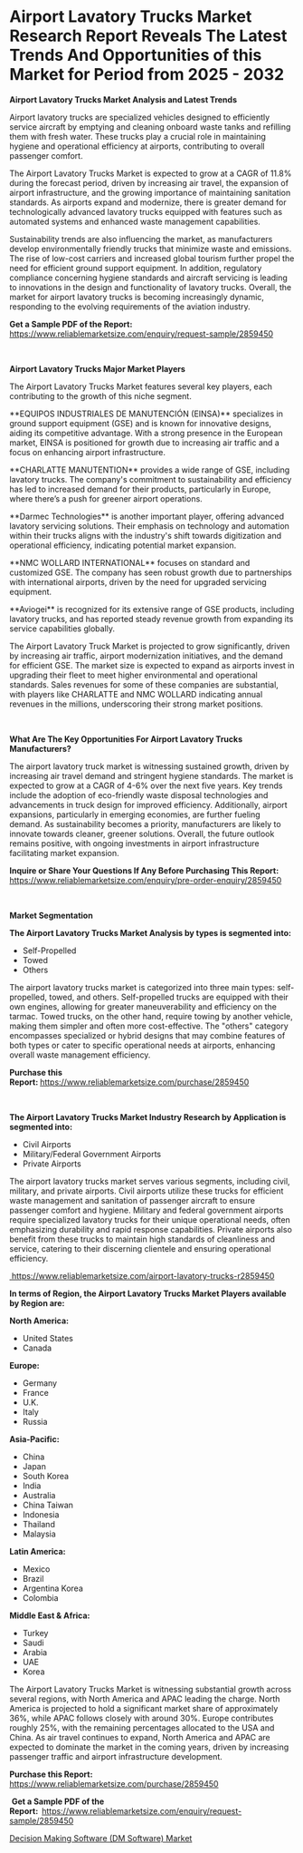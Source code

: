<p><h1>Airport Lavatory Trucks Market Research Report Reveals The Latest Trends And Opportunities of this Market for Period from 2025 - 2032</h1></p><p><strong>Airport Lavatory Trucks Market Analysis and Latest Trends</strong></p>
<p><p>Airport lavatory trucks are specialized vehicles designed to efficiently service aircraft by emptying and cleaning onboard waste tanks and refilling them with fresh water. These trucks play a crucial role in maintaining hygiene and operational efficiency at airports, contributing to overall passenger comfort.</p><p>The Airport Lavatory Trucks Market is expected to grow at a CAGR of 11.8% during the forecast period, driven by increasing air travel, the expansion of airport infrastructure, and the growing importance of maintaining sanitation standards. As airports expand and modernize, there is greater demand for technologically advanced lavatory trucks equipped with features such as automated systems and enhanced waste management capabilities. </p><p>Sustainability trends are also influencing the market, as manufacturers develop environmentally friendly trucks that minimize waste and emissions. The rise of low-cost carriers and increased global tourism further propel the need for efficient ground support equipment. In addition, regulatory compliance concerning hygiene standards and aircraft servicing is leading to innovations in the design and functionality of lavatory trucks. Overall, the market for airport lavatory trucks is becoming increasingly dynamic, responding to the evolving requirements of the aviation industry.</p></p>
<p><strong>Get a Sample PDF of the Report:&nbsp;</strong> <a href="https://www.reliablemarketsize.com/enquiry/request-sample/2859450?utm_campaign=3045&utm_medium=2&utm_source=Github&utm_content=ia&utm_term=12032025&utm_id=airport-lavatory-trucks">https://www.reliablemarketsize.com/enquiry/request-sample/2859450</a></p>
<p>&nbsp;</p>
<p><strong>Airport Lavatory Trucks Major Market Players</strong></p>
<p><p>The Airport Lavatory Trucks Market features several key players, each contributing to the growth of this niche segment. </p><p>**EQUIPOS INDUSTRIALES DE MANUTENCIÓN (EINSA)** specializes in ground support equipment (GSE) and is known for innovative designs, aiding its competitive advantage. With a strong presence in the European market, EINSA is positioned for growth due to increasing air traffic and a focus on enhancing airport infrastructure.</p><p>**CHARLATTE MANUTENTION** provides a wide range of GSE, including lavatory trucks. The company's commitment to sustainability and efficiency has led to increased demand for their products, particularly in Europe, where there’s a push for greener airport operations.</p><p>**Darmec Technologies** is another important player, offering advanced lavatory servicing solutions. Their emphasis on technology and automation within their trucks aligns with the industry's shift towards digitization and operational efficiency, indicating potential market expansion.</p><p>**NMC WOLLARD INTERNATIONAL** focuses on standard and customized GSE. The company has seen robust growth due to partnerships with international airports, driven by the need for upgraded servicing equipment.</p><p>**Aviogei** is recognized for its extensive range of GSE products, including lavatory trucks, and has reported steady revenue growth from expanding its service capabilities globally.</p><p>The Airport Lavatory Truck Market is projected to grow significantly, driven by increasing air traffic, airport modernization initiatives, and the demand for efficient GSE. The market size is expected to expand as airports invest in upgrading their fleet to meet higher environmental and operational standards. Sales revenues for some of these companies are substantial, with players like CHARLATTE and NMC WOLLARD indicating annual revenues in the millions, underscoring their strong market positions.</p></p>
<p>&nbsp;</p>
<p><strong>What Are The Key Opportunities For Airport Lavatory Trucks Manufacturers?</strong></p>
<p><p>The airport lavatory truck market is witnessing sustained growth, driven by increasing air travel demand and stringent hygiene standards. The market is expected to grow at a CAGR of 4-6% over the next five years. Key trends include the adoption of eco-friendly waste disposal technologies and advancements in truck design for improved efficiency. Additionally, airport expansions, particularly in emerging economies, are further fueling demand. As sustainability becomes a priority, manufacturers are likely to innovate towards cleaner, greener solutions. Overall, the future outlook remains positive, with ongoing investments in airport infrastructure facilitating market expansion.</p></p>
<p><strong>Inquire or Share Your Questions If Any Before Purchasing This Report:</strong> <a href="https://www.reliablemarketsize.com/enquiry/pre-order-enquiry/2859450?utm_campaign=3045&utm_medium=2&utm_source=Github&utm_content=ia&utm_term=12032025&utm_id=airport-lavatory-trucks">https://www.reliablemarketsize.com/enquiry/pre-order-enquiry/2859450</a></p>
<p>&nbsp;</p>
<p><strong>Market Segmentation</strong></p>
<p><strong>The Airport Lavatory Trucks Market Analysis by types is segmented into:</strong></p>
<p><ul><li>Self-Propelled</li><li>Towed</li><li>Others</li></ul></p>
<p><p>The airport lavatory trucks market is categorized into three main types: self-propelled, towed, and others. Self-propelled trucks are equipped with their own engines, allowing for greater maneuverability and efficiency on the tarmac. Towed trucks, on the other hand, require towing by another vehicle, making them simpler and often more cost-effective. The "others" category encompasses specialized or hybrid designs that may combine features of both types or cater to specific operational needs at airports, enhancing overall waste management efficiency.</p></p>
<p><strong>Purchase this Report:&nbsp;</strong><a href="https://www.reliablemarketsize.com/purchase/2859450?utm_campaign=3045&utm_medium=2&utm_source=Github&utm_content=ia&utm_term=12032025&utm_id=airport-lavatory-trucks">https://www.reliablemarketsize.com/purchase/2859450</a></p>
<p>&nbsp;</p>
<p><strong>The Airport Lavatory Trucks Market Industry Research by Application is segmented into:</strong></p>
<p><ul><li>Civil Airports</li><li>Military/Federal Government Airports</li><li>Private Airports</li></ul></p>
<p><p>The airport lavatory trucks market serves various segments, including civil, military, and private airports. Civil airports utilize these trucks for efficient waste management and sanitation of passenger aircraft to ensure passenger comfort and hygiene. Military and federal government airports require specialized lavatory trucks for their unique operational needs, often emphasizing durability and rapid response capabilities. Private airports also benefit from these trucks to maintain high standards of cleanliness and service, catering to their discerning clientele and ensuring operational efficiency.</p></p>
<p><a href="https://www.reliablemarketsize.com/airport-lavatory-trucks-r2859450?utm_campaign=3045&utm_medium=2&utm_source=Github&utm_content=ia&utm_term=12032025&utm_id=airport-lavatory-trucks">&nbsp;https://www.reliablemarketsize.com/airport-lavatory-trucks-r2859450</a></p>
<p><strong>In terms of Region, the Airport Lavatory Trucks Market Players available by Region are:</strong></p>
<p>
    <p> <strong> North America: </strong>
        <ul>
            <li>United States</li>
            <li>Canada</li>
        </ul>
        </p> 
    <p> <strong> Europe: </strong>
        <ul>
            <li>Germany</li>
            <li>France</li>
            <li>U.K.</li>
            <li>Italy</li>
            <li>Russia</li>
        </ul>
        </p> 
    <p> <strong> Asia-Pacific: </strong>
        <ul>
            <li>China</li>
            <li>Japan</li>
            <li>South Korea</li>
            <li>India</li>
            <li>Australia</li>
            <li>China Taiwan</li>
            <li>Indonesia</li>
            <li>Thailand</li>
            <li>Malaysia</li>
        </ul>
        </p> 
    <p> <strong> Latin America: </strong>
        <ul>
            <li>Mexico</li>
            <li>Brazil</li>
            <li>Argentina Korea</li>
            <li>Colombia</li>
        </ul>
        </p> 
    <p> <strong> Middle East & Africa: </strong>
        <ul>
            <li>Turkey</li>
            <li>Saudi</li>
            <li>Arabia</li>
            <li>UAE</li>
            <li>Korea</li>
        </ul>
    </p>
    </p>
<p><p>The Airport Lavatory Trucks Market is witnessing substantial growth across several regions, with North America and APAC leading the charge. North America is projected to hold a significant market share of approximately 36%, while APAC follows closely with around 30%. Europe contributes roughly 25%, with the remaining percentages allocated to the USA and China. As air travel continues to expand, North America and APAC are expected to dominate the market in the coming years, driven by increasing passenger traffic and airport infrastructure development.</p></p>
<p><strong>Purchase this Report: </strong><a href="https://www.reliablemarketsize.com/purchase/2859450?utm_campaign=3045&utm_medium=2&utm_source=Github&utm_content=ia&utm_term=12032025&utm_id=airport-lavatory-trucks">https://www.reliablemarketsize.com/purchase/2859450</a></p>
<p>&nbsp;<strong>Get a Sample PDF of the Report:&nbsp;&nbsp;</strong><a href="https://www.reliablemarketsize.com/enquiry/request-sample/2859450?utm_campaign=3045&utm_medium=2&utm_source=Github&utm_content=ia&utm_term=12032025&utm_id=airport-lavatory-trucks">https://www.reliablemarketsize.com/enquiry/request-sample/2859450</a></p>
<p><strong></strong></p>
<p><p><a href="https://github.com/vilolakoreni/Market-Research-Report-List-1/blob/main/decision-making-software-dm-software-market.md?utm_campaign=3045&utm_medium=2&utm_source=Github&utm_content=ia&utm_term=12032025&utm_id=airport-lavatory-trucks">Decision Making Software (DM Software) Market</a></p></p>